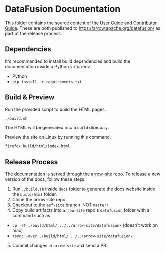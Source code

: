 <!---
  Licensed to the Apache Software Foundation (ASF) under one
  or more contributor license agreements.  See the NOTICE file
  distributed with this work for additional information
  regarding copyright ownership.  The ASF licenses this file
  to you under the Apache License, Version 2.0 (the
  "License"); you may not use this file except in compliance
  with the License.  You may obtain a copy of the License at

    http://www.apache.org/licenses/LICENSE-2.0

  Unless required by applicable law or agreed to in writing,
  software distributed under the License is distributed on an
  "AS IS" BASIS, WITHOUT WARRANTIES OR CONDITIONS OF ANY
  KIND, either express or implied.  See the License for the
  specific language governing permissions and limitations
  under the License.
-->

# DataFusion Documentation

This folder contains the source content of the [User Guide](./source/user-guide)
and [Contributor Guide](./source/contributor-guide). These are both published to
https://arrow.apache.org/datafusion/ as part of the release process.

## Dependencies

It's recommended to install build dependencies and build the documentation
inside a Python virtualenv.

- Python
- `pip install -r requirements.txt`

## Build & Preview

Run the provided script to build the HTML pages.

```bash
./build.sh
```

The HTML will be generated into a `build` directory.

Preview the site on Linux by running this command.

```bash
firefox build/html/index.html
```

## Release Process

The documentation is served through the
[arrow-site](https://github.com/apache/arrow-site/) repo. To release a new
version of the docs, follow these steps:

1. Run `./build.sh` inside `docs` folder to generate the docs website inside the `build/html` folder.
2. Clone the arrow-site repo
3. Checkout to the `asf-site` branch (NOT `master`)
4. Copy build artifacts into `arrow-site` repo's `datafusion` folder with a command such as

- `cp -rT ./build/html/ ../../arrow-site/datafusion/` (doesn't work on mac)
- `rsync -avzr ./build/html/ ../../arrow-site/datafusion/`

5. Commit changes in `arrow-site` and send a PR.

